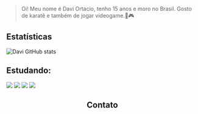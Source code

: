 > Oi! Meu nome é Davi Ortacio, tenho 15 anos e moro no Brasil. Gosto de karatê e também de jogar videogame.🥋🎮

## Estatísticas

![Davi GitHub stats](https://github-readme-stats.vercel.app/api?username=DevDaviProgramador&show_icons=true&theme=tokyonight)

## Estudando:

<div>
<img src="https://img.shields.io/badge/HTML-1419A3?style=for-the-badge&logo=html5&logoColor=white">
<img src="https://img.shields.io/badge/CSS-1419A3?&style=for-the-badge&logo=css3&logoColor=white">
<img src="https://img.shields.io/badge/JavaScript-1419A3?style=for-the-badge&logo=javascript&logoColor=F7DF1E">
<img src="https://img.shields.io/badge/Node.js-1419A3?style=for-the-badge&logo=node.js&logoColor=white">
</div>

<h2 align="center"> Contato <width="24px"></h2>

<div aling="center">
<a href="https://www.instagram.com/daviortacio/><img src="https:img src="https://img.shields.io/badge/Instagram-1419A3?style=for-the-badge&logo=instagram&logoColor=white"></a>
<a href="https://www.linkedin.com/in/davi-rodrigues-de-oliveira-ortacio-dos-santos-99b935259/><img src="https://img.shields.io/badge/LinkedIn-1419A3?style=for-the-badge&logo=linkedin&logoColor=white"></a>
</div>
